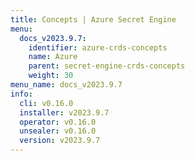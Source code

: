 ```yaml
---
title: Concepts | Azure Secret Engine
menu:
  docs_v2023.9.7:
    identifier: azure-crds-concepts
    name: Azure
    parent: secret-engine-crds-concepts
    weight: 30
menu_name: docs_v2023.9.7
info:
  cli: v0.16.0
  installer: v2023.9.7
  operator: v0.16.0
  unsealer: v0.16.0
  version: v2023.9.7
---
```


